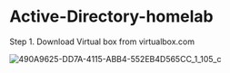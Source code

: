 # Active-Directory-homelab
Step 1. Download Virtual box from virtualbox.com

![490A9625-DD7A-4115-ABB4-552EB4D565CC_1_105_c](https://github.com/rogerbarrow/Active-Directory-homelab/assets/46138186/204ab49b-74b5-4765-94f2-722425e8a697)
